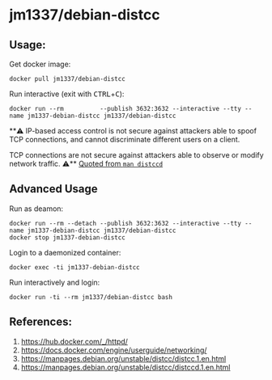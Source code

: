 <!--
Copyright (c) 2019 Jakob Meng, <jakobmeng@web.de>
-->
# jm1337/debian-distcc


## Usage:

Get docker image:
```
docker pull jm1337/debian-distcc
```

Run interactive (exit with <kbd>CTRL</kbd>+<kbd>C</kbd>):
```
docker run --rm          --publish 3632:3632 --interactive --tty --name jm1337-debian-distcc jm1337/debian-distcc
```

**:warning:
 IP-based access control is not secure against attackers able to spoof TCP connections,
 and cannot discriminate different users on a client.

 TCP connections are not secure against attackers able to observe or modify network traffic.
:warning:**
[Quoted from `man distccd`](https://manpages.debian.org/unstable/distcc/distccd.1.en.html)


## Advanced Usage

Run as deamon:
```
docker run --rm --detach --publish 3632:3632 --interactive --tty --name jm1337-debian-distcc jm1337/debian-distcc
docker stop jm1337-debian-distcc
```

Login to a daemonized container:
```
docker exec -ti jm1337-debian-distcc
```

Run interactively and login:
```
docker run -ti --rm jm1337/debian-distcc bash
```


## References:

 1. https://hub.docker.com/_/httpd/
 2. https://docs.docker.com/engine/userguide/networking/
 3. https://manpages.debian.org/unstable/distcc/distcc.1.en.html
 4. https://manpages.debian.org/unstable/distcc/distccd.1.en.html
